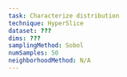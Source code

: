 ```yaml
---
task: Characterize distribution
technique: HyperSlice
dataset: ???
dims: ???
samplingMethod: Sobol
numSamples: 50
neighborhoodMethod: N/A
---
```



